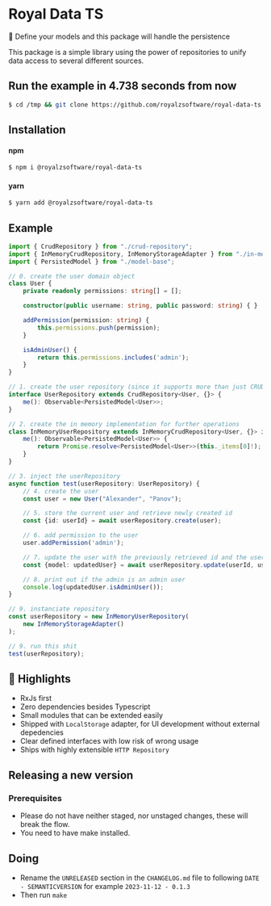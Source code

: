 # Royal Data TS
🚀 Define your models and this package will handle the persistence 

This package is a simple library using the power of repositories to unify data access to several different sources.

## Run the example in 4.738 seconds from now
```sh
$ cd /tmp && git clone https://github.com/royalzsoftware/royal-data-ts && cd royal-data-ts && npm install && npm run example
```

## Installation
#### npm
```bash
$ npm i @royalzsoftware/royal-data-ts
```

#### yarn
```bash
$ yarn add @royalzsoftware/royal-data-ts
```

## Example
```typescript
import { CrudRepository } from "./crud-repository";
import { InMemoryCrudRepository, InMemoryStorageAdapter } from "./in-memory-repository";
import { PersistedModel } from "./model-base";

// 0. create the user domain object
class User {
    private readonly permissions: string[] = [];

    constructor(public username: string, public password: string) { }

    addPermission(permission: string) {
        this.permissions.push(permission);
    }

    isAdminUser() {
        return this.permissions.includes('admin');
    }
}

// 1. create the user repository (since it supports more than just CRUD endpoints)
interface UserRepository extends CrudRepository<User, {}> {
    me(): Observable<PersistedModel<User>>;
}

// 2. create the in memory implementation for further operations
class InMemoryUserRepository extends InMemoryCrudRepository<User, {}> implements UserRepository {
    me(): Observable<PersistedModel<User>> {
        return Promise.resolve<PersistedModel<User>>(this._items[0]!);
    }
}

// 3. inject the userRepository
async function test(userRepository: UserRepository) {
    // 4. create the user
    const user = new User("Alexander", "Panov");

    // 5. store the current user and retrieve newly created id
    const {id: userId} = await userRepository.create(user);

    // 6. add permission to the user
    user.addPermission('admin');

    // 7. update the user with the previously retrieved id and the user data
    const {model: updatedUser} = await userRepository.update(userId, user);

    // 8. print out if the admin is an admin user
    console.log(updatedUser.isAdminUser());
}

// 9. instanciate repository
const userRepository = new InMemoryUserRepository(
    new InMemoryStorageAdapter()
);

// 9. run this shit
test(userRepository);
```

## 🌟 Highlights
- RxJs first
- Zero dependencies besides Typescript
- Small modules that can be extended easily
- Shipped with `LocalStorage` adapter, for UI development without external depedencies
- Clear defined interfaces with low risk of wrong usage
- Ships with highly extensible `HTTP Repository`

## Releasing a new version
### Prerequisites
- Please do not have neither staged, nor unstaged changes, these will break the flow.
- You need to have make installed.
## Doing
- Rename the `UNRELEASED` section in the `CHANGELOG.md` file to following `DATE - SEMANTICVERSION` for example `2023-11-12 - 0.1.3`
- Then run `make`